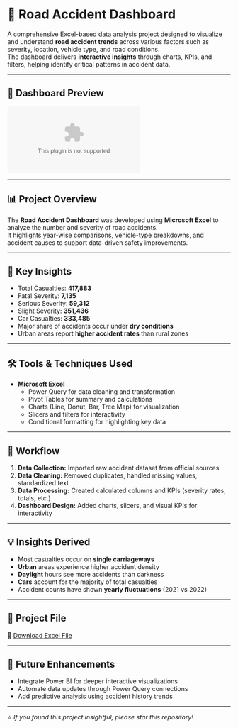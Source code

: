 # 🚗 Road Accident Dashboard

A comprehensive Excel-based data analysis project designed to visualize and understand **road accident trends** across various factors such as severity, location, vehicle type, and road conditions.  
The dashboard delivers **interactive insights** through charts, KPIs, and filters, helping identify critical patterns in accident data.

---
## 📸 Dashboard Preview
![Road Accident Dashboard](https://github.com/RudraPratapSingh10/Road-Accident-Dashboard-/blob/main/Dashboard.xlsx)

---

## 📊 Project Overview
The **Road Accident Dashboard** was developed using **Microsoft Excel** to analyze the number and severity of road accidents.  
It highlights year-wise comparisons, vehicle-type breakdowns, and accident causes to support data-driven safety improvements.

---

## 🧩 Key Insights
- Total Casualties: **417,883**
- Fatal Severity: **7,135**
- Serious Severity: **59,312**
- Slight Severity: **351,436**
- Car Casualties: **333,485**
- Major share of accidents occur under **dry conditions**
- Urban areas report **higher accident rates** than rural zones

---

## 🛠️ Tools & Techniques Used
- **Microsoft Excel**
  - Power Query for data cleaning and transformation  
  - Pivot Tables for summary and calculations  
  - Charts (Line, Donut, Bar, Tree Map) for visualization  
  - Slicers and filters for interactivity  
  - Conditional formatting for highlighting key data  

---

## 🧮 Workflow
1. **Data Collection:** Imported raw accident dataset from official sources  
2. **Data Cleaning:** Removed duplicates, handled missing values, standardized text  
3. **Data Processing:** Created calculated columns and KPIs (severity rates, totals, etc.)  
4. **Dashboard Design:** Added charts, slicers, and visual KPIs for interactivity  

---

## 💡 Insights Derived
- Most casualties occur on **single carriageways**  
- **Urban** areas experience higher accident density  
- **Daylight** hours see more accidents than darkness  
- **Cars** account for the majority of total casualties  
- Accident counts have shown **yearly fluctuations** (2021 vs 2022)

---

## 📂 Project File
📁 [Download Excel File](https://1drv.ms/x/c/940194cc43aba0f6/EZHnVitiuJxNjUwjwbcCBqABtxcQcr0dI8S3J4eY5I8mTQ?e=cZsCRZ)

---

## 🚀 Future Enhancements
- Integrate Power BI for deeper interactive visualizations  
- Automate data updates through Power Query connections  
- Add predictive analysis using accident history trends  

---

⭐ *If you found this project insightful, please star this repository!*

